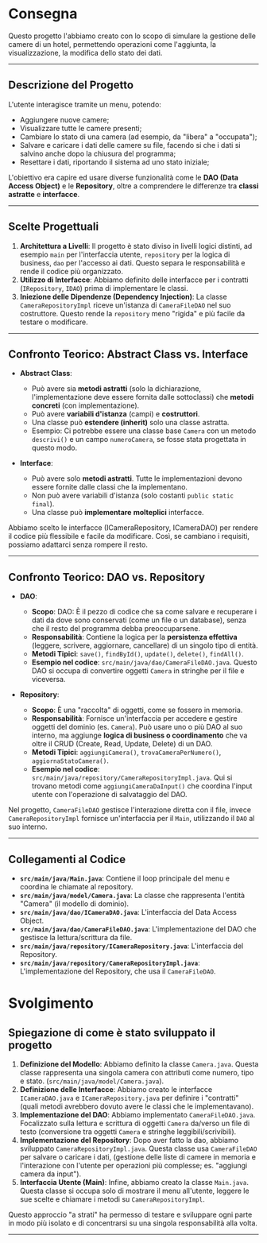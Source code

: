 # Consegna

Questo progetto l'abbiamo creato con lo scopo di simulare la gestione delle camere di un hotel, permettendo operazioni come l'aggiunta, la visualizzazione, la modifica dello stato dei dati.

-----

## Descrizione del Progetto

L'utente interagisce tramite un menu, potendo:
* Aggiungere nuove camere;
* Visualizzare tutte le camere presenti;
* Cambiare lo stato di una camera (ad esempio, da "libera" a "occupata");
* Salvare e caricare i dati delle camere su file, facendo si che i dati si salvino anche dopo la chiusura del programma;
* Resettare i dati, riportando il sistema ad uno stato iniziale;

L'obiettivo era capire ed usare diverse funzionalità come le **DAO (Data Access Object)** e le **Repository**, oltre a comprendere le differenze tra **classi astratte** e **interfacce**.

-----

## Scelte Progettuali

1.  **Architettura a Livelli**: Il progetto è stato diviso in livelli logici distinti, ad esempio `main` per l'interfaccia utente, `repository` per la logica di business, `dao` per l'accesso ai dati. Questo separa le responsabilità e rende il codice più organizzato.
2.  **Utilizzo di Interfacce**: Abbiamo definito delle interfacce per i contratti (`IRepository`, `IDAO`) prima di implementare le classi.
3.  **Iniezione delle Dipendenze (Dependency Injection)**: La classe `CameraRepositoryImpl` riceve un'istanza di `CameraFileDAO` nel suo costruttore. Questo rende la `repository` meno "rigida" e più facile da testare o modificare.

---

## Confronto Teorico: Abstract Class vs. Interface

* **Abstract Class**:
    * Può avere sia **metodi astratti** (solo la dichiarazione, l'implementazione deve essere fornita dalle sottoclassi) che **metodi concreti** (con implementazione).
    * Può avere **variabili d'istanza** (campi) e **costruttori**.
    * Una classe può **estendere (inherit)** solo una classe astratta.
    * Esempio: Ci potrebbe essere una classe base `Camera` con un metodo `descrivi()` e un campo `numeroCamera`, se fosse stata progettata in questo modo.

* **Interface**:
    * Può avere solo **metodi astratti**. Tutte le implementazioni devono essere fornite dalle classi che la implementano.
    * Non può avere variabili d'istanza (solo costanti `public static final`).
    * Una classe può **implementare** **molteplici** interfacce.

Abbiamo scelto le interfacce (ICameraRepository, ICameraDAO) per rendere il codice più flessibile e facile da modificare. Così, se cambiano i requisiti, possiamo adattarci senza rompere il resto.

-----

## Confronto Teorico: DAO vs. Repository

* **DAO**:
    * **Scopo**: DAO: È il pezzo di codice che sa come salvare e recuperare i dati da dove sono conservati (come un file o un database), senza che il resto del programma debba preoccuparsene.
    * **Responsabilità**: Contiene la logica per la **persistenza effettiva** (leggere, scrivere, aggiornare, cancellare) di un singolo tipo di entità. 
    * **Metodi Tipici**: `save()`, `findById()`, `update()`, `delete()`, `findAll()`.
    * **Esempio nel codice**: `src/main/java/dao/CameraFileDAO.java`. Questo DAO si occupa di convertire oggetti `Camera` in stringhe per il file e viceversa.

* **Repository**:
    * **Scopo**: È una "raccolta" di oggetti, come se fossero in memoria.
    * **Responsabilità**: Fornisce un'interfaccia per accedere e gestire oggetti del dominio (es. `Camera`). Può usare uno o più DAO al suo interno, ma aggiunge **logica di business o coordinamento** che va oltre il CRUD (Create, Read, Update, Delete) di un DAO.
    * **Metodi Tipici**: `aggiungiCamera()`, `trovaCameraPerNumero()`, `aggiornaStatoCamera()`.
    * **Esempio nel codice**: `src/main/java/repository/CameraRepositoryImpl.java`. Qui si trovano metodi come `aggiungiCameraDaInput()` che coordina l'input utente con l'operazione di salvataggio del DAO.

Nel progetto, `CameraFileDAO` gestisce l'interazione diretta con il file, invece `CameraRepositoryImpl` fornisce un'interfaccia per il `Main`, utilizzando il `DAO` al suo interno.

---

## Collegamenti al Codice

* **`src/main/java/Main.java`**: Contiene il loop principale del menu e coordina le chiamate al repository.
* **`src/main/java/model/Camera.java`**: La classe che rappresenta l'entità "Camera" (il modello di dominio).
* **`src/main/java/dao/ICameraDAO.java`**: L'interfaccia del Data Access Object.
* **`src/main/java/dao/CameraFileDAO.java`**: L'implementazione del DAO che gestisce la lettura/scrittura da file.
* **`src/main/java/repository/ICameraRepository.java`**: L'interfaccia del Repository.
* **`src/main/java/repository/CameraRepositoryImpl.java`**: L'implementazione del Repository, che usa il `CameraFileDAO`.


# Svolgimento

## Spiegazione di come è stato sviluppato il progetto

1.  **Definizione del Modello**: Abbiamo definito la classe `Camera.java`. Questa classe rappresenta una singola camera con attributi come numero, tipo e stato. (`src/main/java/model/Camera.java`).
2.  **Definizione delle Interfacce**: Abbiamo creato le interfacce `ICameraDAO.java` e `ICameraRepository.java` per definire i "contratti" (quali metodi avrebbero dovuto avere le classi che le implementavano).
3.  **Implementazione del DAO**: Abbiamo implementato `CameraFileDAO.java`. Focalizzato sulla lettura e scrittura di oggetti `Camera` da/verso un file di testo (conversione tra oggetti `Camera` e stringhe leggibili/scrivibili).
4.  **Implementazione del Repository**: Dopo aver fatto la dao, abbiamo sviluppato `CameraRepositoryImpl.java`. Questa classe usa `CameraFileDAO` per salvare o caricare i dati, (gestione delle liste di camere in memoria e l'interazione con l'utente per operazioni più complesse; es. "aggiungi camera da input").
5.  **Interfaccia Utente (Main)**: Infine, abbiamo creato la classe `Main.java`. Questa classe si occupa solo di mostrare il menu all'utente, leggere le sue scelte e chiamare i metodi su `CameraRepositoryImpl`. 

Questo approccio "a strati" ha permesso di testare e sviluppare ogni parte in modo più isolato e di concentrarsi su una singola responsabilità alla volta.

-----
